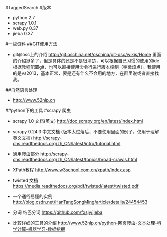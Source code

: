 #TaggedSearch
#版本
- python 2.7
- scrapy 1.0.1
- web.py 0.37
- jieba 0.37

#一些资料
##GIT使用方法

- git@osc上的介绍
http://git.oschina.net/oschina/git-osc/wikis/Home
里面的介绍挺多了，但是具体的还是不是很清楚，可以根据自己习惯的使用的ide根据教程配置git，也可以直接使用命令行进行版本控制（稍微烦点）。我使用的是vs2013，基本正常，要是还有什么不会用的地方，在群里说或者直接找我。

##自然语言处理
- http://www.52nlp.cn

##python下的工具
#scrapy 爬虫
- scrapy 1.0 文档(英文)
http://doc.scrapy.org/en/latest/index.html
- scrapy 0.24.3 中文文档 (版本太过落后，不要使用里面的例子，仅用于理解英文文档)
http://scrapy-chs.readthedocs.org/zh_CN/latest/intro/tutorial.html
- 通用爬虫部分
http://scrapy-chs.readthedocs.org/zh_CN/latest/topics/broad-crawls.html
- XPath教程
http://www.w3school.com.cn/xpath/index.asp
- twisted 文档
https://media.readthedocs.org/pdf/twisted/latest/twisted.pdf
- 一个通俗易懂的实例
http://blog.csdn.net/HanTangSongMing/article/details/24454453

- 分词 结巴分词
https://github.com/fxsjy/jieba


- 比较详细的工具的介绍
http://www.52nlp.cn/python-网页爬虫-文本处理-科学计算-机器学习-数据挖掘